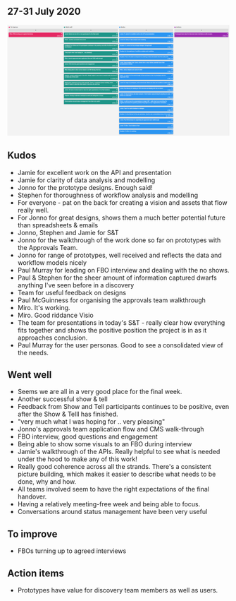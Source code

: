 ## 27-31 July 2020

[![Sprint 7 Retrospective board](uploads/retro/retro-7.png)](uploads/retro/retro-7.png)

## Kudos

- Jamie for excellent work on the API and presentation
- Jamie for clarity of data analysis and modelling
- Jonno for the prototype designs. Enough said!
- Stephen for thoroughness of workflow analysis and modelling
- For everyone - pat on the back for creating a vision and assets that flow really well.
- For Jonno for great designs, shows them a much better potential future than spreadsheets & emails
- Jonno, Stephen and Jamie for S&T
- Jonno for the walkthrough of the work done so far on prototypes with the Approvals Team.
- Jonno for range of prototypes, well received and reflects the data and workflow models nicely
- Paul Murray for leading on FBO interview and dealing with the no shows.
- Paul & Stephen for the sheer amount of information captured dwarfs anything I've seen before in a discovery
- Team for useful feedback on designs
- Paul McGuinness for organising the approvals team walkthrough
- Miro. It's working.
- Miro. Good riddance Visio
- The team for presentations in today's S&T - really clear how everything fits together and shows the positive position the project is in as it approaches conclusion.
- Paul Murray for the user personas. Good to see a consolidated view of the needs.

## Went well


- Seems we are all in a very good place for the final week. 
- Another successful show & tell
- Feedback from Show and Tell participants continues to be positive, even after the Show & Telll has finished.
- "very much what I was hoping for .. very pleasing"
- Jonno's approvals team application flow and CMS walk-through
- FBO interview, good questions and engagement
- Being able to show some visuals to an FBO during interview
- Jamie's walkthrough of the APIs. Really helpful to see what is needed under the hood to make any of this work!
- Really good coherence across all the strands. There's a consistent picture building, which makes it easier to describe what needs to be done, why and how.
- All teams involved seem to have the right expectations of the final handover.
- Having a relatively meeting-free week and being able to focus.
- Conversations around status management have been very useful


## To improve

- FBOs turning up to agreed interviews

## Action items

- Prototypes have value for discovery team members as well as users.